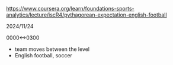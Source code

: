 https://www.coursera.org/learn/foundations-sports-analytics/lecture/iscR4/pythagorean-expectation-english-football

2024/11/24

0000<->0300

- team moves between the level
- English football, soccer
